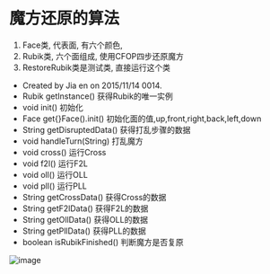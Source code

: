 # 魔方还原的算法
1. Face类, 代表面, 有六个颜色, 
2. Rubik类, 六个面组成, 使用CFOP四步还原魔方
3. RestoreRubik类是测试类, 直接运行这个类

 * Created by Jia en on 2015/11/14 0014.
 * Rubik    getInstance()       获得Rubik的唯一实例
 * void     init()              初始化
 * Face     get{}Face().init()  初始化面的值,up,front,right,back,left,down
 * String   getDisruptedData()  获得打乱步骤的数据
 * void     handleTurn(String)  打乱魔方
 * void     cross()             运行Cross
 * void     f2l()               运行F2L
 * void     oll()               运行OLL
 * void     pll()               运行PLL
 * String   getCrossData()      获得Cross的数据
 * String   getF2lData()        获得F2L的数据
 * String   getOllData()        获得OLL的数据
 * String   getPllData()        获得PLL的数据
 * boolean  isRubikFinished()   判断魔方是否复原
 
 ![image](https://github.com/M3oM3oBug/SolveRubikByCFOP/raw/master/rubik.gif)
